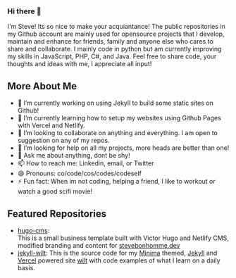 ### Hi there 👋
I'm Steve! Its so nice to make your acquiantance! The public repositories in my Github account are mainly used for opensource projects that I develop, maintain and enhance for friends, family and anyone else who cares to share and collaborate. I mainly code in python but am currently improving my skills in JavaScript, PHP, C#, and Java. Feel free to share code, your thoughts and ideas with me, I appreciate all input!


## More About Me 

- 🔭 I’m currently working on using Jekyll to build some static sites on Github!
- 🌱 I’m currently learning how to setup my websites using Github Pages with Vercel and Netlify.
- 👯 I’m looking to collaborate on anything and everything. I am open to suggestion on any of my repos.
- 🤔 I’m looking for help on all my projects, more heads are better than one!
- 💬 Ask me about anything, dont be shy!
- 📫 How to reach me: Linkedin, email, or Twitter
- 😄 Pronouns: co/code/cos/codes/codeself
- ⚡ Fun fact: When im not coding, helping a friend, I like to workout or watch a good scifi movie!

## Featured Repositories
* [hugo-cms](https://github.com/stevebonhomme/hugo-cms):  
This is a small business template built with Victor Hugo and Netlify CMS, modified branding and content for [stevebonhomme.dev](https://stevebonhomme.dev)
* [jekyll-wilt](https://github.com/stevebonhomme/jekyll-wilt):
This is the source code for my [Minima](https://github.com/jekyll/minima) themed, [Jekyll](https://jekyllrb.com) and [Vercel](https://vercel.com) powered site [wilt](https://wilt.dev) with code examples of what I learn on a daily basis.
